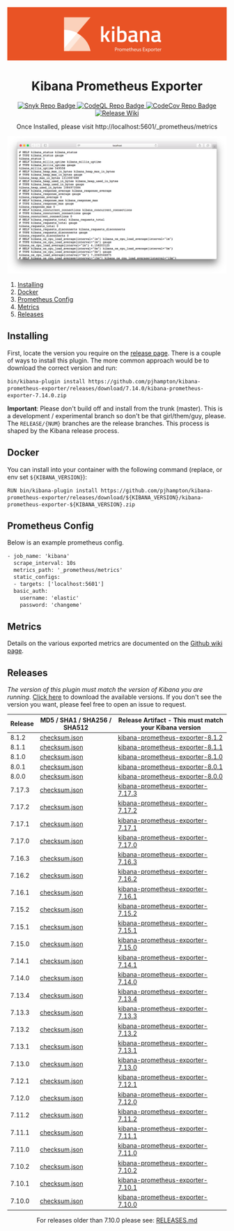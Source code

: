 <img src=".github/kpe_banner.png" />

<h1 align="center">Kibana Prometheus Exporter</h1>

<p align="center">
  <a href="https://snyk.io/test/github/pjhampton/kibana-prometheus-exporter">
    <img src="https://snyk.io/test/github/pjhampton/kibana-prometheus-exporter/badge.svg" alt="Snyk Repo Badge" />
  </a>
  <a href="https://github.com/pjhampton/kibana-prometheus-exporter/actions/workflows/codeql-analysis.yml">
    <img src="https://github.com/pjhampton/kibana-prometheus-exporter/actions/workflows/codeql-analysis.yml/badge.svg" alt="CodeQL Repo Badge" />
  </a>
  <a href="https://github.com/pjhampton/kibana-prometheus-exporter/actions/workflows/codecov.yml">
    <img src="https://github.com/pjhampton/kibana-prometheus-exporter/actions/workflows/codecov.yml/badge.svg" alt="CodeCov Repo Badge" />
  </a>
  <a href="https://github.com/pjhampton/kibana-prometheus-exporter/actions/workflows/release-wiki.yml">
    <img src="https://github.com/pjhampton/kibana-prometheus-exporter/actions/workflows/release-wiki.yml/badge.svg" alt="Release Wiki" />
  </a>
</p>

<p align="center">Once Installed, please visit http://localhost:5601/_prometheus/metrics</p>

<img src="https://raw.githubusercontent.com/pjhampton/kibana-prometheus-exporter/master/.github/kibana_prometheus.png" alt="kibana prometheus exporter">

1. [Installing](#installing)
1. [Docker](#docker)
1. [Prometheus Config](#prometheus-config)
1. [Metrics](#metrics)
1. [Releases](#releases)

## Installing

First, locate the version you require on the [release page](https://github.com/pjhampton/kibana-prometheus-exporter/releases). There is a couple of ways to install this plugin. The more common approach would be to download the correct version and run:

```
bin/kibana-plugin install https://github.com/pjhampton/kibana-prometheus-exporter/releases/download/7.14.0/kibana-prometheus-exporter-7.14.0.zip
```

**Important**: Please don't build off and install from the trunk (master). This is a development / experimental branch so don't be that girl/them/guy, please. The `RELEASE/{NUM}` branches are the release branches. This process is shaped by the Kibana release process.

## Docker

You can install into your container with the following command (replace, or env set `${KIBANA_VERSION}`):

```
RUN bin/kibana-plugin install https://github.com/pjhampton/kibana-prometheus-exporter/releases/download/${KIBANA_VERSION}/kibana-prometheus-exporter-${KIBANA_VERSION}.zip
```

## Prometheus Config

Below is an example prometheus config. 

```
- job_name: 'kibana'
  scrape_interval: 10s
  metrics_path: '_prometheus/metrics'
  static_configs:
  - targets: ['localhost:5601']
  basic_auth:
    username: 'elastic'
    password: 'changeme'
```

## Metrics 

Details on the various exported metrics are documented on the [Github wiki page](https://github.com/pjhampton/kibana-prometheus-exporter/wiki).

## Releases

*The version of this plugin must match the version of Kibana you are running.* [Click here](https://github.com/pjhampton/kibana-prometheus-exporter/releases) to download the available versions. If you don't see the version you want, please feel free to open an issue to request.

| Release | MD5 / SHA1 / SHA256 / SHA512   | Release Artifact - This must match your Kibana version |
|---------|-------------------------------|------------------------------------------------------------------|
| 8.1.2 | [checksum.json](https://github.com/pjhampton/kibana-prometheus-exporter/releases/download/8.1.2/checksum.json) | [kibana-prometheus-exporter-8.1.2](https://github.com/pjhampton/kibana-prometheus-exporter/releases/tag/8.1.2)   |
| 8.1.1 | [checksum.json](https://github.com/pjhampton/kibana-prometheus-exporter/releases/download/8.1.1/checksum.json) | [kibana-prometheus-exporter-8.1.1](https://github.com/pjhampton/kibana-prometheus-exporter/releases/tag/8.1.1)   |
| 8.1.0 | [checksum.json](https://github.com/pjhampton/kibana-prometheus-exporter/releases/download/8.1.0/checksum.json) | [kibana-prometheus-exporter-8.1.0](https://github.com/pjhampton/kibana-prometheus-exporter/releases/tag/8.1.0)   |
| 8.0.1 | [checksum.json](https://github.com/pjhampton/kibana-prometheus-exporter/releases/download/8.0.1/checksum.json) | [kibana-prometheus-exporter-8.0.1](https://github.com/pjhampton/kibana-prometheus-exporter/releases/tag/8.0.1)   |
| 8.0.0 | [checksum.json](https://github.com/pjhampton/kibana-prometheus-exporter/releases/download/8.0.0/checksum.json) | [kibana-prometheus-exporter-8.0.0](https://github.com/pjhampton/kibana-prometheus-exporter/releases/tag/8.0.0)   |
| 7.17.3 | [checksum.json](https://github.com/pjhampton/kibana-prometheus-exporter/releases/download/7.17.3/checksum.json) | [kibana-prometheus-exporter-7.17.3](https://github.com/pjhampton/kibana-prometheus-exporter/releases/tag/7.17.3)   |
| 7.17.2 | [checksum.json](https://github.com/pjhampton/kibana-prometheus-exporter/releases/download/7.17.2/checksum.json) | [kibana-prometheus-exporter-7.17.2](https://github.com/pjhampton/kibana-prometheus-exporter/releases/tag/7.17.2)   |
| 7.17.1 | [checksum.json](https://github.com/pjhampton/kibana-prometheus-exporter/releases/download/7.17.1/checksum.json) | [kibana-prometheus-exporter-7.17.1](https://github.com/pjhampton/kibana-prometheus-exporter/releases/tag/7.17.1)   |
| 7.17.0 | [checksum.json](https://github.com/pjhampton/kibana-prometheus-exporter/releases/download/7.17.0/checksum.json) | [kibana-prometheus-exporter-7.17.0](https://github.com/pjhampton/kibana-prometheus-exporter/releases/tag/7.17.0)   |
| 7.16.3 | [checksum.json](https://github.com/pjhampton/kibana-prometheus-exporter/releases/download/7.16.3/checksum.json) | [kibana-prometheus-exporter-7.16.3](https://github.com/pjhampton/kibana-prometheus-exporter/releases/tag/7.16.3)   |
| 7.16.2 | [checksum.json](https://github.com/pjhampton/kibana-prometheus-exporter/releases/download/7.16.2/checksum.json) | [kibana-prometheus-exporter-7.16.2](https://github.com/pjhampton/kibana-prometheus-exporter/releases/tag/7.16.2)   |
| 7.16.1 | [checksum.json](https://github.com/pjhampton/kibana-prometheus-exporter/releases/download/7.16.1/checksum.json) | [kibana-prometheus-exporter-7.16.1](https://github.com/pjhampton/kibana-prometheus-exporter/releases/tag/7.16.1)   |
| 7.15.2 | [checksum.json](https://github.com/pjhampton/kibana-prometheus-exporter/releases/download/7.15.2/checksum.json) | [kibana-prometheus-exporter-7.15.2](https://github.com/pjhampton/kibana-prometheus-exporter/releases/tag/7.15.2)   |
| 7.15.1 | [checksum.json](https://github.com/pjhampton/kibana-prometheus-exporter/releases/download/7.15.1/checksum.json) | [kibana-prometheus-exporter-7.15.1](https://github.com/pjhampton/kibana-prometheus-exporter/releases/tag/7.15.1)   |
| 7.15.0 | [checksum.json](https://github.com/pjhampton/kibana-prometheus-exporter/releases/download/7.15.0/checksum.json) | [kibana-prometheus-exporter-7.15.0](https://github.com/pjhampton/kibana-prometheus-exporter/releases/tag/7.15.0)   |
| 7.14.1 | [checksum.json](https://github.com/pjhampton/kibana-prometheus-exporter/releases/download/7.14.1/checksum.json) | [kibana-prometheus-exporter-7.14.1](https://github.com/pjhampton/kibana-prometheus-exporter/releases/tag/7.14.1)   |
| 7.14.0 | [checksum.json](https://github.com/pjhampton/kibana-prometheus-exporter/releases/download/7.14.0/checksum.json) | [kibana-prometheus-exporter-7.14.0](https://github.com/pjhampton/kibana-prometheus-exporter/releases/tag/7.14.0)   |
| 7.13.4   | [checksum.json](https://github.com/pjhampton/kibana-prometheus-exporter/releases/download/7.13.4/checksum.json) | [kibana-prometheus-exporter-7.13.4](https://github.com/pjhampton/kibana-prometheus-exporter/releases/tag/7.13.4)   |
| 7.13.3   | [checksum.json](https://github.com/pjhampton/kibana-prometheus-exporter/releases/download/7.13.3/checksum.json) | [kibana-prometheus-exporter-7.13.3](https://github.com/pjhampton/kibana-prometheus-exporter/releases/tag/7.13.3)   |
| 7.13.2   | [checksum.json](https://github.com/pjhampton/kibana-prometheus-exporter/releases/download/7.13.2/checksum.json) | [kibana-prometheus-exporter-7.13.2](https://github.com/pjhampton/kibana-prometheus-exporter/releases/tag/7.13.2)   |
| 7.13.1   | [checksum.json](https://github.com/pjhampton/kibana-prometheus-exporter/releases/download/7.13.1/checksum.json) | [kibana-prometheus-exporter-7.13.1](https://github.com/pjhampton/kibana-prometheus-exporter/releases/tag/7.13.1)   |
| 7.13.0   | [checksum.json](https://github.com/pjhampton/kibana-prometheus-exporter/releases/download/7.13.0/checksum.json) | [kibana-prometheus-exporter-7.13.0](https://github.com/pjhampton/kibana-prometheus-exporter/releases/tag/7.13.0)   |
| 7.12.1   | [checksum.json](https://github.com/pjhampton/kibana-prometheus-exporter/releases/download/7.12.1/checksum.json) | [kibana-prometheus-exporter-7.12.1](https://github.com/pjhampton/kibana-prometheus-exporter/releases/tag/7.12.1)   |
| 7.12.0   | [checksum.json](https://github.com/pjhampton/kibana-prometheus-exporter/releases/download/7.12.0/checksum.json) | [kibana-prometheus-exporter-7.12.0](https://github.com/pjhampton/kibana-prometheus-exporter/releases/tag/7.12.0)   |
| 7.11.2   | [checksum.json](https://github.com/pjhampton/kibana-prometheus-exporter/releases/download/7.11.2/checksum.json) | [kibana-prometheus-exporter-7.11.2](https://github.com/pjhampton/kibana-prometheus-exporter/releases/tag/7.11.2)   |
| 7.11.1   | [checksum.json](https://github.com/pjhampton/kibana-prometheus-exporter/releases/download/7.11.1/checksum.json) | [kibana-prometheus-exporter-7.11.1](https://github.com/pjhampton/kibana-prometheus-exporter/releases/tag/7.11.1)   |
| 7.11.0   | [checksum.json](https://github.com/pjhampton/kibana-prometheus-exporter/releases/download/7.11.0/checksum.json) | [kibana-prometheus-exporter-7.11.0](https://github.com/pjhampton/kibana-prometheus-exporter/releases/tag/7.11.0)   |
| 7.10.2   | [checksum.json](https://github.com/pjhampton/kibana-prometheus-exporter/releases/download/7.10.2/checksum.json) | [kibana-prometheus-exporter-7.10.2](https://github.com/pjhampton/kibana-prometheus-exporter/releases/tag/7.10.2)   |
| 7.10.1   | [checksum.json](https://github.com/pjhampton/kibana-prometheus-exporter/releases/download/7.10.1/checksum.json) | [kibana-prometheus-exporter-7.10.1](https://github.com/pjhampton/kibana-prometheus-exporter/releases/tag/7.10.1)   |
| 7.10.0   | [checksum.json](https://github.com/pjhampton/kibana-prometheus-exporter/releases/download/7.10.0/checksum.json) | [kibana-prometheus-exporter-7.10.0](https://github.com/pjhampton/kibana-prometheus-exporter/releases/tag/7.10.0)   |

<p align="center">For releases older than 7.10.0 please see: <a href="RELEASES.md">RELEASES.md</a></p>
